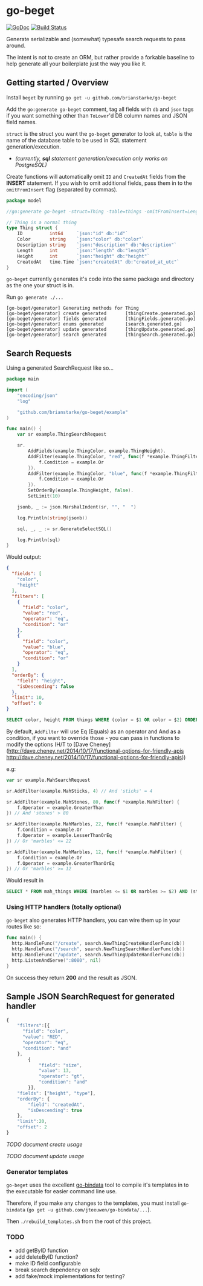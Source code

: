 # go-beget

[![GoDoc](https://godoc.org/github.com/brianstarke/go-beget?status.svg)](https://godoc.org/github.com/brianstarke/go-beget)
[![Build Status](https://travis-ci.org/brianstarke/go-beget.svg?branch=master)](https://travis-ci.org/brianstarke/go-beget)

Generate serializable and (somewhat) typesafe search requests to pass around.

The intent is not to create an ORM, but rather provide a forkable baseline to help generate all your boilerplate just the way you like it.

## Getting started / Overview

Install `beget` by running `go get -u github.com/brianstarke/go-beget`

Add the `go:generate go-beget` comment, tag all fields with `db` and `json` tags if you want something other than `ToLower`'d DB column names and JSON field names.

`struct` is the struct you want the `go-beget` generator to look at, `table` is the name of the database table to be used in SQL statement generation/execution.

- _(currently, **sql** statement generation/execution only works on PostgreSQL)_

Create functions will automatically omit `ID` and `CreatedAt` fields from the **INSERT** statement.  If you wish to omit additional fields, pass them in to the `omitFromInsert` flag (separated by commas).

```go
package model

//go:generate go-beget -struct=Thing -table=things -omitFromInsert=Length,Height

// Thing is a normal thing
type Thing struct {
	ID          int64     `json:"id" db:"id"`
	Color       string    `json:"color" db:"color"`
	Description string    `json:"description" db:"description"`
	Length      int       `json:"length" db:"length"`
	Height      int       `json:"height" db:"height"`
	CreatedAt   time.Time `json:"createdAt" db:"created_at_utc"`
}
```

`go-beget` currently generates it's code into the same package and directory as the one your struct is in.

Run `go generate ./...`

```
[go-beget/generator] Generating methods for Thing
[go-beget/generator] create generated		[thingCreate.generated.go]
[go-beget/generator] fields generated		[thingFields.generated.go]
[go-beget/generator] enums generated		[search.generated.go]
[go-beget/generator] update generated		[thingUpdate.generated.go]
[go-beget/generator] search generated		[thingSearch.generated.go]
```

## Search Requests

Using a generated SearchRequest like so...

```go
package main

import (
	"encoding/json"
	"log"

	"github.com/brianstarke/go-beget/example"
)

func main() {
	var sr example.ThingSearchRequest

	sr.
		AddFields(example.ThingColor, example.ThingHeight).
		AddFilter(example.ThingColor, "red", func(f *example.ThingFilter) {
			f.Condition = example.Or
		}).
		AddFilter(example.ThingColor, "blue", func(f *example.ThingFilter) {
			f.Condition = example.Or
		}).
		SetOrderBy(example.ThingHeight, false).
		SetLimit(10)

	jsonb, _ := json.MarshalIndent(sr, "", "  ")

	log.Println(string(jsonb))

	sql, _, _ := sr.GenerateSelectSQL()

	log.Println(sql)
}
```

Would output:

```json
{
  "fields": [
    "color",
    "height"
  ],
  "filters": [
    {
      "field": "color",
      "value": "red",
      "operator": "eq",
      "condition": "or"
    },
    {
      "field": "color",
      "value": "blue",
      "operator": "eq",
      "condition": "or"
    }
  ],
  "orderBy": {
    "field": "height",
    "isDescending": false
  },
  "limit": 10,
  "offset": 0
}
```
```sql
SELECT color, height FROM things WHERE (color = $1 OR color = $2) ORDER BY height LIMIT 10
```

By default, `AddFilter` will use Eq (Equals) as an operator and And as a condition, if you want to override those - you can pass in functions to modify the options (H/T to [Dave Cheney](http://dave.cheney.net/2014/10/17/functional-options-for-friendly-apis http://dave.cheney.net/2014/10/17/functional-options-for-friendly-apis))

e.g:

```go
var sr example.MahSearchRequest

sr.AddFilter(example.MahSticks, 4) // And 'sticks' = 4

sr.AddFilter(example.MahStones, 80, func(f *example.MahFilter) {
	f.Operator = example.GreaterThan
}) // And 'stones' > 80

sr.AddFilter(example.MahMarbles, 22, func(f *example.MahFilter) {
	f.Condition = example.Or
	f.Operator = example.LesserThanOrEq
}) // Or 'marbles' <= 22

sr.AddFilter(example.MahMarbles, 12, func(f *example.MahFilter) {
	f.Condition = example.Or
	f.Operator = example.GreaterThanOrEq
}) // Or 'marbles' >= 12
```

Would result in

```sql
SELECT * FROM mah_things WHERE (marbles <= $1 OR marbles >= $2) AND (sticks = $3 AND stones > $4)
```

### Using HTTP handlers (totally optional)

`go-beget` also generates HTTP handlers, you can wire them up in your routes like so:

```go
func main() {
  http.HandleFunc("/create", search.NewThingCreateHandlerFunc(db))
  http.HandleFunc("/search", search.NewThingSearchHandlerFunc(db))
  http.HandleFunc("/update", search.NewThingUpdateHandlerFunc(db))
  http.ListenAndServe(":8080", nil)
}
```

On success they return **200** and the result as JSON.

## Sample JSON SearchRequest for generated handler

```javascript
{
    "filters":[{
      "field": "color",
      "value": "RED",
      "operator": "eq",
      "condition": "and"
    },
		{
			"field": "size",
			"value": 13,
			"operator": "gt",
			"condition": "and"
		}],
    "fields": ["height", "type"],
    "orderBy": {
        "field": "createdAt",
        "isDescending": true
    },
    "limit":20,
    "offset": 2
}
```

*TODO document create usage*

*TODO document update usage*

### Generator templates

`go-beget` uses the excellent [go-bindata](https://github.com/jteeuwen/go-bindata) tool to compile it's templates in to the executable for easier command line use.  

Therefore, if you make any changes to the templates, you must install `go-bindata` (`go get -u github.com/jteeuwen/go-bindata/...`).

Then `./rebuild_templates.sh` from the root of this project.

### TODO

- add getByID function
- add deleteByID function?
- make ID field configurable
- break search dependency on sqlx
- add fake/mock implementations for testing?
